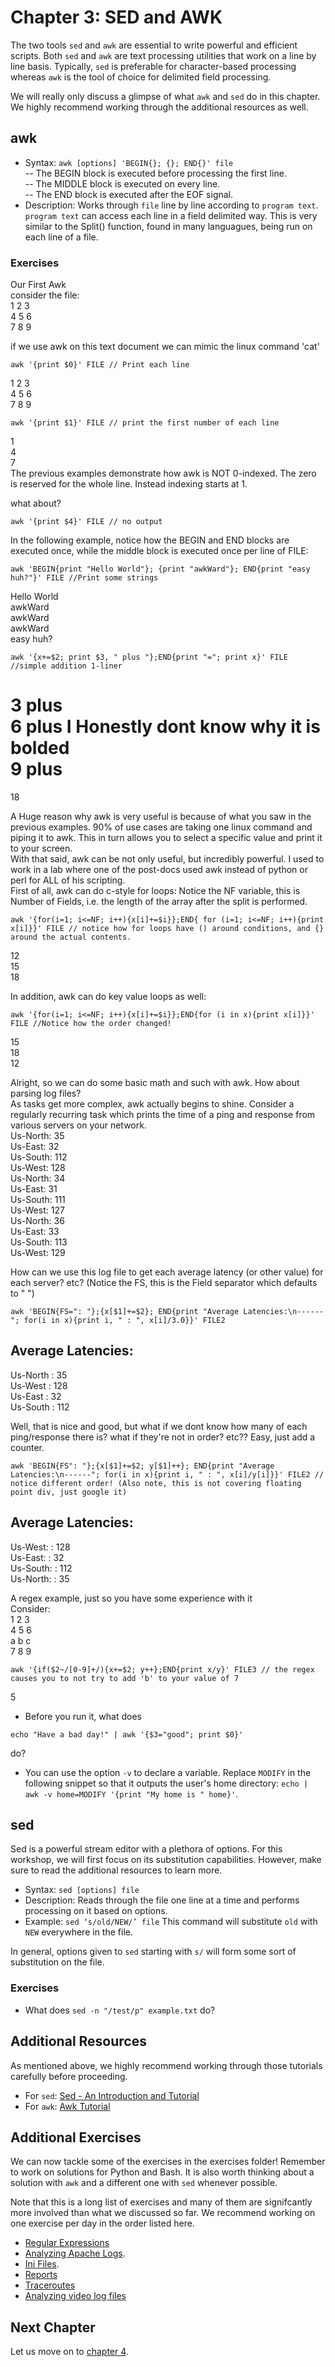 # Chapter 3: SED and AWK

The two tools `sed` and `awk` are essential to write powerful and efficient scripts. Both `sed` and `awk` are text processing utilities that work on a line by line basis. Typically, `sed` is preferable for character-based processing whereas `awk` is the tool of choice for delimited field processing.

We will really only discuss a glimpse of what `awk` and `sed` do in this chapter. We highly recommend working through the additional resources as well.

## awk

- Syntax: `awk [options] 'BEGIN{}; {}; END{}' file`  
-- The BEGIN block is executed before processing the first line.  
-- The MIDDLE block is executed on every line.  
-- The END block is executed after the EOF signal.  
- Description: Works through `file` line by line according to `program text`. `program text` can access each line in a field delimited way.  This is very similar to the Split() function, found in many languagues, being run on each line of a file.

### Exercises
Our First Awk  
consider the file:  
1 2 3  
4 5 6  
7 8 9  

if we use awk on this text document we can mimic the linux command 'cat'
```
awk '{print $0}' FILE // Print each line
```
1 2 3  
4 5 6  
7 8 9  

```
awk '{print $1}' FILE // print the first number of each line
```
1  
4  
7  
The previous examples demonstrate how awk is NOT 0-indexed.  The zero is reserved for the whole line.  Instead indexing starts at 1.  

what about?  
```
awk '{print $4}' FILE // no output
```

In the following example, notice how the BEGIN and END blocks are executed once, while the middle block is executed once per line of FILE:  
```
awk 'BEGIN{print "Hello World"}; {print "awkWard"}; END{print "easy huh?"}' FILE //Print some strings  
```
Hello World  
awkWard  
awkWard  
awkWard  
easy huh?  

```
awk '{x+=$2; print $3, " plus "};END{print "="; print x}' FILE //simple addition 1-liner
```
3 plus   
6 plus  I Honestly dont know why it is bolded   
9 plus   
= 
18  

A Huge reason why awk is very useful is because of what you saw in the previous examples.  90% of use cases are taking one linux command and piping it to awk.  This in turn allows you to select a specific value and print it to your screen.  
With that said, awk can be not only useful, but incredibly powerful.  I used to work in a lab where one of the post-docs used awk instead of python or perl for ALL of his scripting.  
First of all, awk can do c-style for loops: Notice the NF variable, this is Number of Fields, i.e. the length of the array after the split is performed.  
```
awk '{for(i=1; i<=NF; i++){x[i]+=$i}};END{ for (i=1; i<=NF; i++){print x[i]}}' FILE // notice how for loops have () around conditions, and {} around the actual contents.
```
12  
15  
18  
  
In addition, awk can do key value loops as well:
```
awk '{for(i=1; i<=NF; i++){x[i]+=$i}};END{for (i in x){print x[i]}}' FILE //Notice how the order changed!
```
15  
18  
12  


Alright, so we can do some basic math and such with awk.  How about parsing log files?  
As tasks get more complex, awk actually begins to shine.  Consider a regularly recurring task which prints the time of a ping and response from various servers on your network.  
Us-North: 35   
Us-East: 32  
Us-South: 112  
Us-West: 128  
Us-North: 34   
Us-East: 31  
Us-South: 111  
Us-West: 127  
Us-North: 36  
Us-East: 33  
Us-South: 113  
Us-West: 129  

How can we use this log file to get each average latency (or other value) for each server? etc? (Notice the FS, this is the Field separator which defaults to " ")
```
awk 'BEGIN{FS=": "};{x[$1]+=$2}; END{print "Average Latencies:\n------"; for(i in x){print i, " : ", x[i]/3.0}}' FILE2
```
Average Latencies:  
------  
Us-North  :  35  
Us-West  :  128  
Us-East  :  32  
Us-South  :  112  

Well, that is nice and good, but what if we dont know how many of each ping/response there is? what if they're not in order? etc??  Easy, just add a counter.
```
awk 'BEGIN{FS": "};{x[$1]+=$2; y[$1]++}; END{print "Average Latencies:\n------"; for(i in x){print i, " : ", x[i]/y[i]}}' FILE2 // notice different order! (Also note, this is not covering floating point div, just google it)
```
Average Latencies:  
------  
Us-West:  :  128  
Us-East:  :  32  
Us-South:  :  112  
Us-North:  :  35  

A regex example, just so you have some experience with it  
Consider:  
1 2 3  
4 5 6  
a b c  
7 8 9  
```
awk '{if($2~/[0-9]+/){x+=$2; y++};END{print x/y}' FILE3 // the regex causes you to not try to add 'b' to your value of 7
```
5

- Before you run it, what does
```
echo "Have a bad day!" | awk '{$3="good"; print $0}'
```
do?
- You can use the option `-v` to declare a variable. Replace `MODIFY` in the following snippet so that it outputs the user's home directory: `echo | awk -v home=MODIFY '{print "My home is " home}'`.

## sed

Sed is a powerful stream editor with a plethora of options. For this workshop, we will first focus on its substitution capabilities. However, make sure to read the additional resources to learn more.


- Syntax: `sed [options] file`
- Description: Reads through the file one line at a time and performs processing on it based on options.
- Example: `sed ‘s/old/NEW/’ file` This command will substitute `old` with `NEW` everywhere in the file.

In general, options given to `sed` starting with `s/` will form some sort of substitution on the file.

### Exercises
- What does `sed -n "/test/p" example.txt` do?

## Additional Resources

As mentioned above, we highly recommend working through those tutorials carefully before proceeding.

- For `sed`: [Sed - An Introduction and Tutorial](http://www.grymoire.com/Unix/Sed.html)
- For `awk`: [Awk Tutorial](http://www.grymoire.com/Unix/Awk.html)

## Additional Exercises

We can now tackle some of the exercises in the exercises folder!
Remember to work on solutions for Python and Bash. It is also worth thinking about a solution with `awk` and a different one with `sed` whenever possible.

Note that this is a long list of exercises and many of them are signifcantly more involved than what we discussed so far. We recommend working on one exercise per day in the order listed here.

- [Regular Expressions](https://github.com/InsightDataScience/Parsing-Workshop/tree/master/exercises/reg_ex)
- [Analyzing Apache Logs](https://github.com/InsightDataScience/Parsing-Workshop/tree/master/exercises/analyzing_apache-logs).
- [Ini Files](https://github.com/InsightDataScience/Parsing-Workshop/tree/master/exercises/ini_files).
- [Reports](https://github.com/InsightDataScience/Parsing-Workshop/tree/master/exercises/reports)
- [Traceroutes](https://github.com/InsightDataScience/Parsing-Workshop/tree/master/exercises/traceroutes)
- [Analyzing video log files](https://github.com/InsightDataScience/Parsing-Workshop/tree/master/exercises/video_log_files)

## Next Chapter

Let us move on to [chapter 4](https://github.com/InsightDataScience/Parsing-Workshop/tree/master/chapter4).

